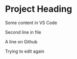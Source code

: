 
# Project Heading
Some content in VS Code

Second line in file

A line on Github

Trying to edit again
